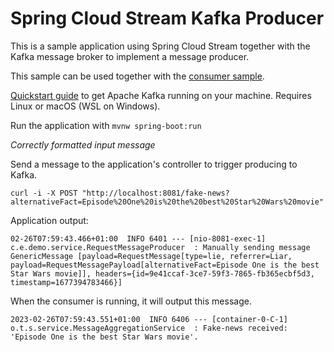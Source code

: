 Spring Cloud Stream Kafka Producer
==================================

This is a sample application using Spring Cloud Stream together with the Kafka
message broker to implement a message producer.

This sample can be used together with the [consumer sample](../Spring-Cloud-Stream-Kafka-Consumer).

[Quickstart guide](https://kafka.apache.org/quickstart) to get Apache Kafka
running on your machine. Requires Linux or macOS (WSL on Windows).

Run the application with `mvnw spring-boot:run`

*Correctly formatted input message*

Send a message to the application's controller to trigger producing to Kafka.
```shell
curl -i -X POST "http://localhost:8081/fake-news?alternativeFact=Episode%20One%20is%20the%20best%20Star%20Wars%20movie"
```

Application output:
```shell
02-26T07:59:43.466+01:00  INFO 6401 --- [nio-8081-exec-1] c.e.demo.service.RequestMessageProducer  : Manually sending message GenericMessage [payload=RequestMessage[type=lie, referrer=Liar, payload=RequestMessagePayload[alternativeFact=Episode One is the best Star Wars movie]], headers={id=9e41ccaf-3ce7-59f3-7865-fb365ecbf5d3, timestamp=1677394783466}]
```

When the consumer is running, it will output this message.
```shell
2023-02-26T07:59:43.551+01:00  INFO 6406 --- [container-0-C-1] o.t.s.service.MessageAggregationService  : Fake-news received: 'Episode One is the best Star Wars movie'.
```